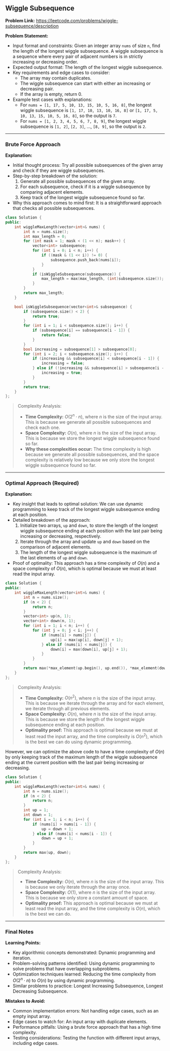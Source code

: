 ## Wiggle Subsequence
**Problem Link:** https://leetcode.com/problems/wiggle-subsequence/description

**Problem Statement:**
- Input format and constraints: Given an integer array `nums` of size `n`, find the length of the longest wiggle subsequence. A wiggle subsequence is a sequence where every pair of adjacent numbers is in strictly increasing or decreasing order.
- Expected output format: The length of the longest wiggle subsequence.
- Key requirements and edge cases to consider: 
    - The array may contain duplicates.
    - The wiggle subsequence can start with either an increasing or decreasing pair.
    - If the array is empty, return 0.
- Example test cases with explanations:
    - For `nums = [1, 17, 5, 10, 13, 15, 10, 5, 16, 8]`, the longest wiggle subsequence is `[1, 17, 10, 13, 10, 16, 8]` or `[1, 17, 5, 10, 13, 15, 10, 5, 16, 8]`, so the output is `7`.
    - For `nums = [1, 2, 3, 4, 5, 6, 7, 8, 9]`, the longest wiggle subsequence is `[1, 2]`, `[2, 3]`, ..., `[8, 9]`, so the output is `2`.

---

### Brute Force Approach

**Explanation:**
- Initial thought process: Try all possible subsequences of the given array and check if they are wiggle subsequences.
- Step-by-step breakdown of the solution:
    1. Generate all possible subsequences of the given array.
    2. For each subsequence, check if it is a wiggle subsequence by comparing adjacent elements.
    3. Keep track of the longest wiggle subsequence found so far.
- Why this approach comes to mind first: It is a straightforward approach that checks all possible subsequences.

```cpp
class Solution {
public:
    int wiggleMaxLength(vector<int>& nums) {
        int n = nums.size();
        int max_length = 0;
        for (int mask = 1; mask < (1 << n); mask++) {
            vector<int> subsequence;
            for (int i = 0; i < n; i++) {
                if ((mask & (1 << i)) != 0) {
                    subsequence.push_back(nums[i]);
                }
            }
            if (isWiggleSubsequence(subsequence)) {
                max_length = max(max_length, (int)subsequence.size());
            }
        }
        return max_length;
    }

    bool isWiggleSubsequence(vector<int>& subsequence) {
        if (subsequence.size() < 2) {
            return true;
        }
        for (int i = 1; i < subsequence.size(); i++) {
            if (subsequence[i] == subsequence[i - 1]) {
                return false;
            }
        }
        bool increasing = subsequence[1] > subsequence[0];
        for (int i = 2; i < subsequence.size(); i++) {
            if (increasing && subsequence[i] < subsequence[i - 1]) {
                increasing = false;
            } else if (!increasing && subsequence[i] > subsequence[i - 1]) {
                increasing = true;
            }
        }
        return true;
    }
};
```

> Complexity Analysis:
> - **Time Complexity:** $O(2^n \cdot n)$, where $n$ is the size of the input array. This is because we generate all possible subsequences and check each one.
> - **Space Complexity:** $O(n)$, where $n$ is the size of the input array. This is because we store the longest wiggle subsequence found so far.
> - **Why these complexities occur:** The time complexity is high because we generate all possible subsequences, and the space complexity is relatively low because we only store the longest wiggle subsequence found so far.

---

### Optimal Approach (Required)

**Explanation:**
- Key insight that leads to optimal solution: We can use dynamic programming to keep track of the longest wiggle subsequence ending at each position.
- Detailed breakdown of the approach:
    1. Initialize two arrays, `up` and `down`, to store the length of the longest wiggle subsequence ending at each position with the last pair being increasing or decreasing, respectively.
    2. Iterate through the array and update `up` and `down` based on the comparison of adjacent elements.
    3. The length of the longest wiggle subsequence is the maximum of the last elements of `up` and `down`.
- Proof of optimality: This approach has a time complexity of $O(n)$ and a space complexity of $O(n)$, which is optimal because we must at least read the input array.

```cpp
class Solution {
public:
    int wiggleMaxLength(vector<int>& nums) {
        int n = nums.size();
        if (n < 2) {
            return n;
        }
        vector<int> up(n, 1);
        vector<int> down(n, 1);
        for (int i = 1; i < n; i++) {
            for (int j = 0; j < i; j++) {
                if (nums[i] > nums[j]) {
                    up[i] = max(up[i], down[j] + 1);
                } else if (nums[i] < nums[j]) {
                    down[i] = max(down[i], up[j] + 1);
                }
            }
        }
        return max(*max_element(up.begin(), up.end()), *max_element(down.begin(), down.end()));
    }
};
```

> Complexity Analysis:
> - **Time Complexity:** $O(n^2)$, where $n$ is the size of the input array. This is because we iterate through the array and for each element, we iterate through all previous elements.
> - **Space Complexity:** $O(n)$, where $n$ is the size of the input array. This is because we store the length of the longest wiggle subsequence ending at each position.
> - **Optimality proof:** This approach is optimal because we must at least read the input array, and the time complexity is $O(n^2)$, which is the best we can do using dynamic programming.

However, we can optimize the above code to have a time complexity of $O(n)$ by only keeping track of the maximum length of the wiggle subsequence ending at the current position with the last pair being increasing or decreasing.

```cpp
class Solution {
public:
    int wiggleMaxLength(vector<int>& nums) {
        int n = nums.size();
        if (n < 2) {
            return n;
        }
        int up = 1;
        int down = 1;
        for (int i = 1; i < n; i++) {
            if (nums[i] > nums[i - 1]) {
                up = down + 1;
            } else if (nums[i] < nums[i - 1]) {
                down = up + 1;
            }
        }
        return max(up, down);
    }
};
```

> Complexity Analysis:
> - **Time Complexity:** $O(n)$, where $n$ is the size of the input array. This is because we only iterate through the array once.
> - **Space Complexity:** $O(1)$, where $n$ is the size of the input array. This is because we only store a constant amount of space.
> - **Optimality proof:** This approach is optimal because we must at least read the input array, and the time complexity is $O(n)$, which is the best we can do.

---

### Final Notes

**Learning Points:**
- Key algorithmic concepts demonstrated: Dynamic programming and iteration.
- Problem-solving patterns identified: Using dynamic programming to solve problems that have overlapping subproblems.
- Optimization techniques learned: Reducing the time complexity from $O(2^n \cdot n)$ to $O(n)$ by using dynamic programming.
- Similar problems to practice: Longest Increasing Subsequence, Longest Decreasing Subsequence.

**Mistakes to Avoid:**
- Common implementation errors: Not handling edge cases, such as an empty input array.
- Edge cases to watch for: An input array with duplicate elements.
- Performance pitfalls: Using a brute force approach that has a high time complexity.
- Testing considerations: Testing the function with different input arrays, including edge cases.